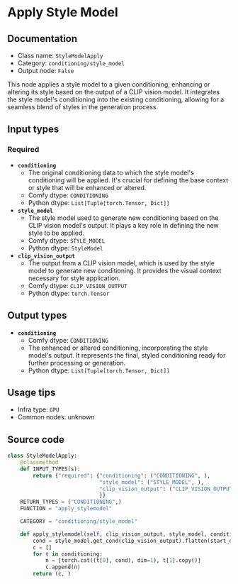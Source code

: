 # Apply Style Model
## Documentation
- Class name: `StyleModelApply`
- Category: `conditioning/style_model`
- Output node: `False`

This node applies a style model to a given conditioning, enhancing or altering its style based on the output of a CLIP vision model. It integrates the style model's conditioning into the existing conditioning, allowing for a seamless blend of styles in the generation process.
## Input types
### Required
- **`conditioning`**
    - The original conditioning data to which the style model's conditioning will be applied. It's crucial for defining the base context or style that will be enhanced or altered.
    - Comfy dtype: `CONDITIONING`
    - Python dtype: `List[Tuple[torch.Tensor, Dict]]`
- **`style_model`**
    - The style model used to generate new conditioning based on the CLIP vision model's output. It plays a key role in defining the new style to be applied.
    - Comfy dtype: `STYLE_MODEL`
    - Python dtype: `StyleModel`
- **`clip_vision_output`**
    - The output from a CLIP vision model, which is used by the style model to generate new conditioning. It provides the visual context necessary for style application.
    - Comfy dtype: `CLIP_VISION_OUTPUT`
    - Python dtype: `torch.Tensor`
## Output types
- **`conditioning`**
    - Comfy dtype: `CONDITIONING`
    - The enhanced or altered conditioning, incorporating the style model's output. It represents the final, styled conditioning ready for further processing or generation.
    - Python dtype: `List[Tuple[torch.Tensor, Dict]]`
## Usage tips
- Infra type: `GPU`
- Common nodes: unknown


## Source code
```python
class StyleModelApply:
    @classmethod
    def INPUT_TYPES(s):
        return {"required": {"conditioning": ("CONDITIONING", ),
                             "style_model": ("STYLE_MODEL", ),
                             "clip_vision_output": ("CLIP_VISION_OUTPUT", ),
                             }}
    RETURN_TYPES = ("CONDITIONING",)
    FUNCTION = "apply_stylemodel"

    CATEGORY = "conditioning/style_model"

    def apply_stylemodel(self, clip_vision_output, style_model, conditioning):
        cond = style_model.get_cond(clip_vision_output).flatten(start_dim=0, end_dim=1).unsqueeze(dim=0)
        c = []
        for t in conditioning:
            n = [torch.cat((t[0], cond), dim=1), t[1].copy()]
            c.append(n)
        return (c, )

```
